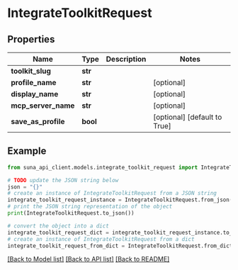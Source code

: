 # IntegrateToolkitRequest


## Properties

Name | Type | Description | Notes
------------ | ------------- | ------------- | -------------
**toolkit_slug** | **str** |  | 
**profile_name** | **str** |  | [optional] 
**display_name** | **str** |  | [optional] 
**mcp_server_name** | **str** |  | [optional] 
**save_as_profile** | **bool** |  | [optional] [default to True]

## Example

```python
from suna_api_client.models.integrate_toolkit_request import IntegrateToolkitRequest

# TODO update the JSON string below
json = "{}"
# create an instance of IntegrateToolkitRequest from a JSON string
integrate_toolkit_request_instance = IntegrateToolkitRequest.from_json(json)
# print the JSON string representation of the object
print(IntegrateToolkitRequest.to_json())

# convert the object into a dict
integrate_toolkit_request_dict = integrate_toolkit_request_instance.to_dict()
# create an instance of IntegrateToolkitRequest from a dict
integrate_toolkit_request_from_dict = IntegrateToolkitRequest.from_dict(integrate_toolkit_request_dict)
```
[[Back to Model list]](../README.md#documentation-for-models) [[Back to API list]](../README.md#documentation-for-api-endpoints) [[Back to README]](../README.md)


